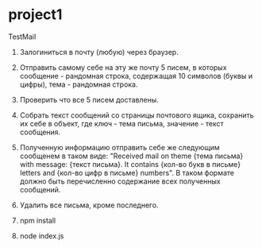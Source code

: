 # project1
TestMail

1. Залогиниться в почту (любую) через браузер.
2. Отправить самому себе на эту же почту 5 писем, в которых сообщение - рандомная строка, содержащая 10 символов (буквы и цифры), тема - рандомная строка.
3. Проверить что все 5 писем доставлены.
4. Собрать текст сообщений со страницы почтового ящика, сохранить их себе в объект, где ключ - тема письма, значение - текст сообщения.
5. Полученную информацию отправить себе же следующим сообщенем в таком виде: "Received mail on theme {тема письма} with message: {текст письма}. It contains {кол-во букв в письме} letters and {кол-во цифр в письме} numbers". В таком формате должно быть перечисленно содержание всех полученных сообщений.
6. Удалить все письма, кроме последнего.

1. npm install
2. node index.js
